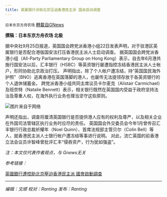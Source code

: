 ```yaml
---
title: 英属银行涉助北京压迫香港民主派 国会启动调查
---
```

`日本东京方舟农场` [轉載自GNews](https://gnews.org/zh-hans/1554513/)

**撰稿：日本东京方舟农场 北极**

据中央社9月25日报道，英国国会跨党派香港小组22日发表声明，对于驻港区英属银行是否配合港版国安法打压香港民主派人士启动调查。
据英国国会跨党派香港小组（All-Party Parliamentary Group on Hong Kong）表示，自去年6月港共施行国安法以后，汇丰银行（HSBC）等英资银行屡遭指控冻结香港民主派人士帐户，形同协助北京政治打压。
声明指出，除了个人帐户遭冻结，持“英国国民海外护照”（BNO）逃离香港在英国落脚的港人，也屡传无法提领存放于各英资银行的个人退休储蓄金。
跨党派香港小组共同主席议员卡尔麦克（Alistair Carmichael）及班奈特（Natalie Bennett）表示，相关银行既然在英国国内受益于政府坚持法治及尊重人权，在海外执行业务也理当坚守这些原则。

![](https://assets.gnews.org/wp-content/uploads/2021/09/000a5cad856b2bced1f64a5ce540f546.jpg)图片来自于网络

声明还指出，调查将厘清英国银行是否提供港人应有的权利及尊严，以及相关企业在外国司法管辖区执行业务时应尽的责任。
英国国会外交委员会今年1月曾传召汇丰银行行政总裁祈耀年（Noel Quinn）、首席法规部主管贝尔（Colin Bell）等人，就香港民主派人士银行帐户遭冻结等事进行说明。
对此，流亡英国的前香港立法会议员许智峰曾批评汇丰“侵吞资产，行为犹如强盗”。

*注：本文仅代表作者观点，与 Gnews无关*

*参考链接：*

[英國銀行遭控助北京壓迫香港民主派 國會啟動調查](https://www.cna.com.tw/news/aopl/202109250152.aspx)

* * *

*编辑：文顺 校对：Ranting 发布：Ranting*
